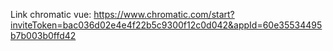 Link chromatic vue: https://www.chromatic.com/start?inviteToken=bac036d02e4e4f22b5c9300f12c0d042&appId=60e35534495b7b003b0ffd42
